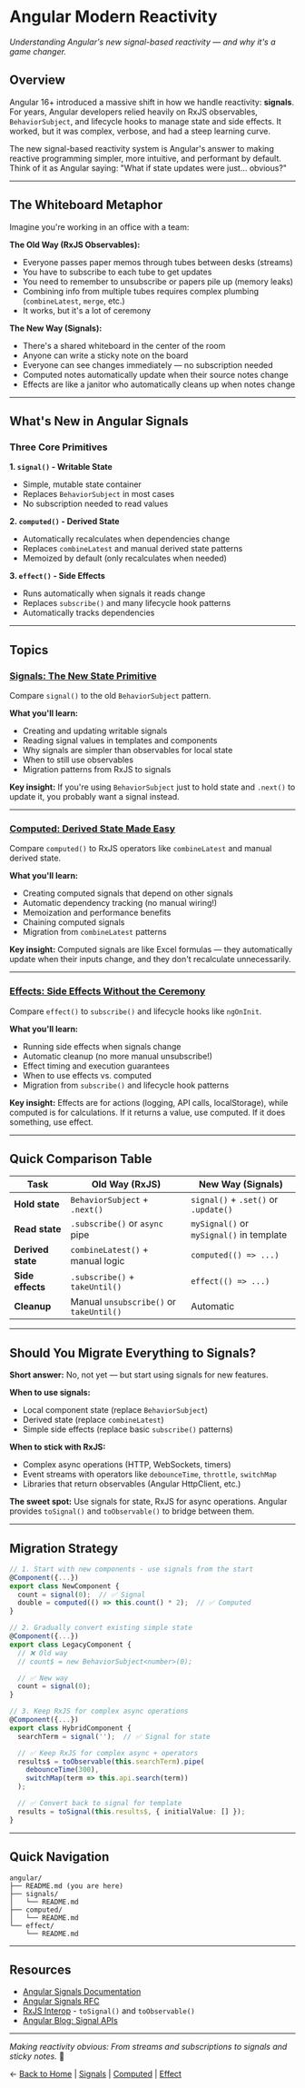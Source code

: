 # Angular Modern Reactivity

_Understanding Angular's new signal-based reactivity — and why it's a game changer._

## Overview

Angular 16+ introduced a massive shift in how we handle reactivity: **signals**. For years, Angular developers relied heavily on RxJS observables, `BehaviorSubject`, and lifecycle hooks to manage state and side effects. It worked, but it was complex, verbose, and had a steep learning curve.

The new signal-based reactivity system is Angular's answer to making reactive programming simpler, more intuitive, and performant by default. Think of it as Angular saying: "What if state updates were just... obvious?"

---

## The Whiteboard Metaphor

Imagine you're working in an office with a team:

**The Old Way (RxJS Observables):**
- Everyone passes paper memos through tubes between desks (streams)
- You have to subscribe to each tube to get updates
- You need to remember to unsubscribe or papers pile up (memory leaks)
- Combining info from multiple tubes requires complex plumbing (`combineLatest`, `merge`, etc.)
- It works, but it's a lot of ceremony

**The New Way (Signals):**
- There's a shared whiteboard in the center of the room
- Anyone can write a sticky note on the board
- Everyone can see changes immediately — no subscription needed
- Computed notes automatically update when their source notes change
- Effects are like a janitor who automatically cleans up when notes change

---

## What's New in Angular Signals

### Three Core Primitives

**1. `signal()` - Writable State**
- Simple, mutable state container
- Replaces `BehaviorSubject` in most cases
- No subscription needed to read values

**2. `computed()` - Derived State**
- Automatically recalculates when dependencies change
- Replaces `combineLatest` and manual derived state patterns
- Memoized by default (only recalculates when needed)

**3. `effect()` - Side Effects**
- Runs automatically when signals it reads change
- Replaces `subscribe()` and many lifecycle hook patterns
- Automatically tracks dependencies

---

## Topics

### [Signals: The New State Primitive](./signals/README.md)

Compare `signal()` to the old `BehaviorSubject` pattern.

**What you'll learn:**
- Creating and updating writable signals
- Reading signal values in templates and components
- Why signals are simpler than observables for local state
- When to still use observables
- Migration patterns from RxJS to signals

**Key insight:** If you're using `BehaviorSubject` just to hold state and `.next()` to update it, you probably want a signal instead.

---

### [Computed: Derived State Made Easy](./computed/README.md)

Compare `computed()` to RxJS operators like `combineLatest` and manual derived state.

**What you'll learn:**
- Creating computed signals that depend on other signals
- Automatic dependency tracking (no manual wiring!)
- Memoization and performance benefits
- Chaining computed signals
- Migration from `combineLatest` patterns

**Key insight:** Computed signals are like Excel formulas — they automatically update when their inputs change, and they don't recalculate unnecessarily.

---

### [Effects: Side Effects Without the Ceremony](./effect/README.md)

Compare `effect()` to `subscribe()` and lifecycle hooks like `ngOnInit`.

**What you'll learn:**
- Running side effects when signals change
- Automatic cleanup (no more manual unsubscribe!)
- Effect timing and execution guarantees
- When to use effects vs. computed
- Migration from `subscribe()` and lifecycle hook patterns

**Key insight:** Effects are for actions (logging, API calls, localStorage), while computed is for calculations. If it returns a value, use computed. If it does something, use effect.

---

## Quick Comparison Table

| Task | Old Way (RxJS) | New Way (Signals) |
|------|----------------|-------------------|
| **Hold state** | `BehaviorSubject` + `.next()` | `signal()` + `.set()` or `.update()` |
| **Read state** | `.subscribe()` or `async` pipe | `mySignal()` or `mySignal()` in template |
| **Derived state** | `combineLatest()` + manual logic | `computed(() => ...)` |
| **Side effects** | `.subscribe()` + `takeUntil()` | `effect(() => ...)` |
| **Cleanup** | Manual `unsubscribe()` or `takeUntil()` | Automatic |

---

## Should You Migrate Everything to Signals?

**Short answer:** No, not yet — but start using signals for new features.

**When to use signals:**
- Local component state (replace `BehaviorSubject`)
- Derived state (replace `combineLatest`)
- Simple side effects (replace basic `subscribe()` patterns)

**When to stick with RxJS:**
- Complex async operations (HTTP, WebSockets, timers)
- Event streams with operators like `debounceTime`, `throttle`, `switchMap`
- Libraries that return observables (Angular HttpClient, etc.)

**The sweet spot:** Use signals for state, RxJS for async operations. Angular provides `toSignal()` and `toObservable()` to bridge between them.

---

## Migration Strategy

```typescript
// 1. Start with new components - use signals from the start
@Component({...})
export class NewComponent {
  count = signal(0);  // ✅ Signal
  double = computed(() => this.count() * 2);  // ✅ Computed
}

// 2. Gradually convert existing simple state
@Component({...})
export class LegacyComponent {
  // ❌ Old way
  // count$ = new BehaviorSubject<number>(0);

  // ✅ New way
  count = signal(0);
}

// 3. Keep RxJS for complex async operations
@Component({...})
export class HybridComponent {
  searchTerm = signal('');  // ✅ Signal for state

  // ✅ Keep RxJS for complex async + operators
  results$ = toObservable(this.searchTerm).pipe(
    debounceTime(300),
    switchMap(term => this.api.search(term))
  );

  // ✅ Convert back to signal for template
  results = toSignal(this.results$, { initialValue: [] });
}
```

---

## Quick Navigation

```
angular/
├── README.md (you are here)
├── signals/
│   └── README.md
├── computed/
│   └── README.md
└── effect/
    └── README.md
```

---

## Resources

- [Angular Signals Documentation](https://angular.io/guide/signals)
- [Angular Signals RFC](https://github.com/angular/angular/discussions/49090)
- [RxJS Interop](https://angular.io/guide/rxjs-interop) - `toSignal()` and `toObservable()`
- [Angular Blog: Signal APIs](https://blog.angular.io/angular-v16-is-here-4d7a28ec680d)

---

_Making reactivity obvious: From streams and subscriptions to signals and sticky notes._ 🌭

← [Back to Home](../README.md) | [Signals](./signals/README.md) | [Computed](./computed/README.md) | [Effect](./effect/README.md)
